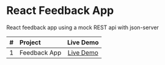 # React Feedback App
React feedback app using a mock REST api with json-server

| #  |       Project       | Live Demo |
|:--:|:--------------------|:---------:|
| 1  | Feedback App | [Live Demo](https://aa-feedback-app.netlify.app) |
